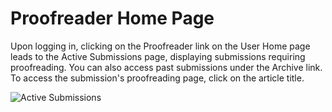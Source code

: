 # Proofreader Home Page

Upon logging in, clicking on the Proofreader link on the User Home page leads to the Active Submissions page, displaying submissions requiring proofreading. You can also access past submissions under the Archive link. To access the submission's proofreading page, click on the article title.

![Active Submissions](images/chapter12/proof_1.png)
